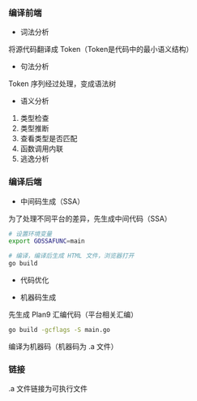 ### 编译前端

* 词法分析

将源代码翻译成 Token（Token是代码中的最小语义结构）

* 句法分析

Token 序列经过处理，变成语法树

* 语义分析

1. 类型检查
2. 类型推断
3. 查看类型是否匹配
4. 函数调用内联
5. 逃逸分析


### 编译后端

* 中间码生成（SSA）

为了处理不同平台的差异，先生成中间代码（SSA）

```bash
# 设置环境变量
export GOSSAFUNC=main

# 编译，编译后生成 HTML 文件，浏览器打开
go build
```

* 代码优化

* 机器码生成

先生成 Plan9 汇编代码（平台相关汇编）

```bash
go build -gcflags -S main.go
```

编译为机器码（机器码为 .a 文件）


### 链接

.a 文件链接为可执行文件
